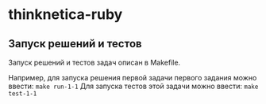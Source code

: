 # thinknetica-ruby

## Запуск решений и тестов

Запуск решений и тестов задач описан в Makefile.

Например, для запуска решения первой задачи первого задания можно ввести: `make run-1-1`
Для запуска тестов этой задачи можно ввести: `make test-1-1`

